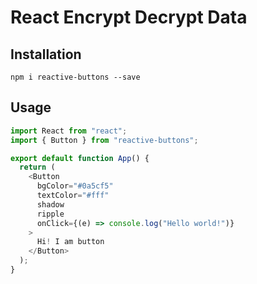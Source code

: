 # React Encrypt Decrypt Data

## Installation

```
npm i reactive-buttons --save
```

## Usage

```js
import React from "react";
import { Button } from "reactive-buttons";

export default function App() {
  return (
    <Button
      bgColor="#0a5cf5"
      textColor="#fff"
      shadow
      ripple
      onClick={(e) => console.log("Hello world!")}
    >
      Hi! I am button
    </Button>
  );
}
```
